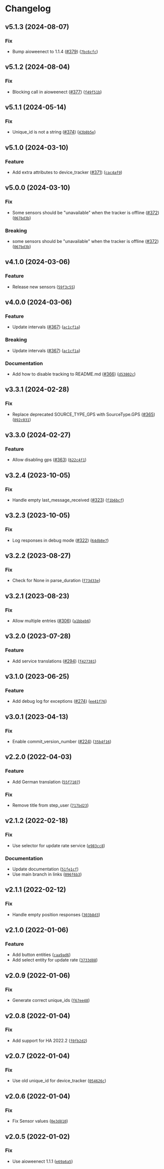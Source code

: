 # Changelog

<!--next-version-placeholder-->

## v5.1.3 (2024-08-07)

### Fix

* Bump aioweenect to 1.1.4 ([#379](https://github.com/eifinger/hass-weenect/issues/379)) ([`7bc6cfc`](https://github.com/eifinger/hass-weenect/commit/7bc6cfcaa2e386ecf8aae2e367a62b5c95abb5da))

## v5.1.2 (2024-08-04)

### Fix

* Blocking call in aioweenect ([#377](https://github.com/eifinger/hass-weenect/issues/377)) ([`f49f51b`](https://github.com/eifinger/hass-weenect/commit/f49f51b10b770602c477b8e3e68c623896e1505d))

## v5.1.1 (2024-05-14)

### Fix

* Unique_id is not a string ([#374](https://github.com/eifinger/hass-weenect/issues/374)) ([`43b8b5e`](https://github.com/eifinger/hass-weenect/commit/43b8b5ec1dda6f3296cfd704058a13a94bff22b8))

## v5.1.0 (2024-03-10)

### Feature

* Add extra attributes to device_tracker ([#371](https://github.com/eifinger/hass-weenect/issues/371)) ([`cac4af9`](https://github.com/eifinger/hass-weenect/commit/cac4af9241eab41a48a4bbf495df4eb913b808b7))

## v5.0.0 (2024-03-10)

### Fix

* Some sensors should be "unavailable" when the tracker is offline ([#372](https://github.com/eifinger/hass-weenect/issues/372)) ([`067bd3b`](https://github.com/eifinger/hass-weenect/commit/067bd3ba3a710c8c7d10033fb810d7b43a482682))

### Breaking

* some sensors should be "unavailable" when the tracker is offline ([#372](https://github.com/eifinger/hass-weenect/issues/372)) ([`067bd3b`](https://github.com/eifinger/hass-weenect/commit/067bd3ba3a710c8c7d10033fb810d7b43a482682))

## v4.1.0 (2024-03-06)

### Feature

* Release new sensors ([`59f3c55`](https://github.com/eifinger/hass-weenect/commit/59f3c5506a3a3d49e4a9868928de508de62e91d6))

## v4.0.0 (2024-03-06)

### Feature

* Update intervals ([#367](https://github.com/eifinger/hass-weenect/issues/367)) ([`ac1cf1a`](https://github.com/eifinger/hass-weenect/commit/ac1cf1a7a6f2fcff3ff6d9a722ba6cc9c9132d88))

### Breaking

* Update intervals ([#367](https://github.com/eifinger/hass-weenect/issues/367)) ([`ac1cf1a`](https://github.com/eifinger/hass-weenect/commit/ac1cf1a7a6f2fcff3ff6d9a722ba6cc9c9132d88))

### Documentation

* Add how to disable tracking to README.md ([#366](https://github.com/eifinger/hass-weenect/issues/366)) ([`d53802c`](https://github.com/eifinger/hass-weenect/commit/d53802ca13d5ffcd6642caec72d0d7fa6e458793))

## v3.3.1 (2024-02-28)

### Fix

* Replace deprecated SOURCE_TYPE_GPS with SourceType.GPS ([#365](https://github.com/eifinger/hass-weenect/issues/365)) ([`892c031`](https://github.com/eifinger/hass-weenect/commit/892c031c484a6c09d682284c198227470eb685e9))

## v3.3.0 (2024-02-27)

### Feature

* Allow disabling gps ([#363](https://github.com/eifinger/hass-weenect/issues/363)) ([`622c4f1`](https://github.com/eifinger/hass-weenect/commit/622c4f1de52014e39d2f2ef1e6b009a16cc6754f))

## v3.2.4 (2023-10-05)

### Fix

* Handle empty last_message_received ([#323](https://github.com/eifinger/hass-weenect/issues/323)) ([`f1b6bcf`](https://github.com/eifinger/hass-weenect/commit/f1b6bcf2635a6277b0e84b6f6552421c1b912a55))

## v3.2.3 (2023-10-05)

### Fix

* Log responses in debug mode ([#322](https://github.com/eifinger/hass-weenect/issues/322)) ([`64db8e7`](https://github.com/eifinger/hass-weenect/commit/64db8e7b5eb206b9edbb1f783ec2c4f60c657022))

## v3.2.2 (2023-08-27)

### Fix

* Check for None in parse_duration ([`f73d33e`](https://github.com/eifinger/hass-weenect/commit/f73d33ec8314737ac6d95204197741303ce10d3a))

## v3.2.1 (2023-08-23)

### Fix

* Allow multiple entries ([#306](https://github.com/eifinger/hass-weenect/issues/306)) ([`a1bbeb6`](https://github.com/eifinger/hass-weenect/commit/a1bbeb6303851744c072c005eb8dbf420d282544))

## v3.2.0 (2023-07-28)

### Feature

* Add service translations ([#294](https://github.com/eifinger/hass-weenect/issues/294)) ([`f427381`](https://github.com/eifinger/hass-weenect/commit/f4273819d82455efe52a94a232ec3ce9fa304891))

## v3.1.0 (2023-06-25)

### Feature

* Add debug log for exceptions ([#274](https://github.com/eifinger/hass-weenect/issues/274)) ([`ee41f76`](https://github.com/eifinger/hass-weenect/commit/ee41f7672ff5ba9dd9c7d23199c42e9f3b335539))

## v3.0.1 (2023-04-13)
### Fix
* Enable commit_version_number ([#224](https://github.com/eifinger/hass-weenect/issues/224)) ([`35b4f16`](https://github.com/eifinger/hass-weenect/commit/35b4f1638eb5291c356f24b9be5ecdaba9ccf0c6))

## v2.2.0 (2022-04-03)
### Feature
* Add German translation ([`55f7107`](https://github.com/eifinger/hass-weenect/commit/55f71079e117bb2617d2543ae1e5130421e71696))

### Fix
* Remove title from step_user ([`717bd23`](https://github.com/eifinger/hass-weenect/commit/717bd23b119fa0196ee5acc25b07e7c3ee015926))

## v2.1.2 (2022-02-18)
### Fix
* Use selector for update rate service ([`e983cc8`](https://github.com/eifinger/hass-weenect/commit/e983cc8fdf5d8593f2b5b16fef6d841fea0702aa))

### Documentation
* Update documentation ([`51fe1cf`](https://github.com/eifinger/hass-weenect/commit/51fe1cf8ed60b1f8df23159866cc4917b2e551f1))
* Use main branch in links ([`096f6b3`](https://github.com/eifinger/hass-weenect/commit/096f6b38214e4a250c05685302e5b069c855d325))

## v2.1.1 (2022-02-12)
### Fix
* Handle empty position responses ([`303b8d3`](https://github.com/eifinger/hass-weenect/commit/303b8d3ad7551e4322c4b932148f0c500f2d3720))

## v2.1.0 (2022-01-06)
### Feature
* Add button entities ([`caa9ad6`](https://github.com/eifinger/hass-weenect/commit/caa9ad6db710ac4a82bd464115ed7fc2c9a64350))
* Add select entity for update rate ([`3733d88`](https://github.com/eifinger/hass-weenect/commit/3733d88948b87de11974933d947bfe93aa8d8519))

## v2.0.9 (2022-01-06)
### Fix
* Generate correct unique_ids ([`f67ee48`](https://github.com/eifinger/hass-weenect/commit/f67ee48e581f1168a4ac3f1508ff214209160d06))

## v2.0.8 (2022-01-04)
### Fix
* Add support for HA 2022.2 ([`f0fb2d2`](https://github.com/eifinger/hass-weenect/commit/f0fb2d2c01606d93009d017b807e4aea48d0d138))

## v2.0.7 (2022-01-04)
### Fix
* Use old unique_id for device_tracker ([`054626c`](https://github.com/eifinger/hass-weenect/commit/054626cbab9a61d294bc8254e9c55cd5cb4d1598))

## v2.0.6 (2022-01-04)
### Fix
* Fix Sensor values ([`0e3d810`](https://github.com/eifinger/hass-weenect/commit/0e3d81066519eb4bc300c647144ad7d64e0adab1))

## v2.0.5 (2022-01-02)
### Fix
* Use aioweenect 1.1.1 ([`e69a6a5`](https://github.com/eifinger/hass-weenect/commit/e69a6a59f209fd5e5687fea34ea9e12203f5c42f))
